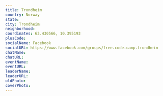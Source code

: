 ```yaml
---
title: Trondheim
country: Norway
state: 
city: Trondheim
neighborhood: 
coordinates: 63.430566, 10.395193
plusCode:
socialName: Facebook
socialURL: https://www.facebook.com/groups/free.code.camp.trondheim
chatName:
chatURL:
eventName:
eventURL:
leaderName:
leaderURL:
oldPhoto: 
coverPhoto:
---
```

